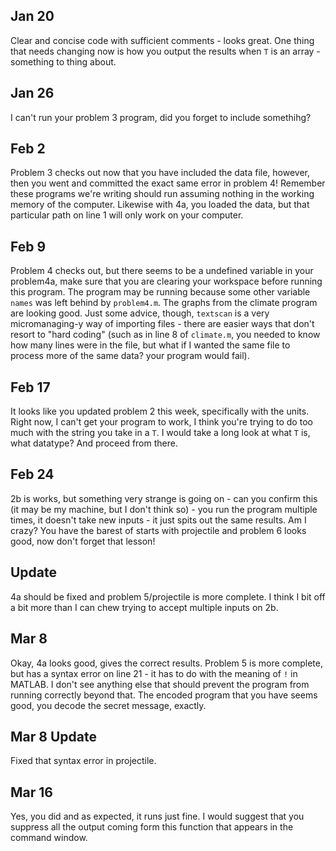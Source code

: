 ## Jan 20
Clear and concise code with sufficient comments - looks great. One thing that needs changing now is how you output the results when `T` is an array - something to thing about.

## Jan 26
I can't run your problem 3 program, did you forget to include somethihg?

## Feb 2
Problem 3 checks out now that you have included the data file, however, then you went and committed the exact same error in problem 4! Remember these programs we're writing should run assuming nothing in the working memory of the computer. Likewise with 4a, you loaded the data, but that particular path on line 1 will only work on your computer.

## Feb 9
Problem 4 checks out, but there seems to be a undefined variable in your problem4a, make sure that you are clearing your workspace before running this program. The program may be running because some other variable `names` was left behind by `problem4.m`. The graphs from the climate program are looking good. Just some advice, though, `textscan` is a very micromanaging-y way of importing files - there are easier ways that don't resort to "hard coding" (such as in line 8 of `climate.m`, you needed to know how many lines were in the file, but what if I wanted the same file to process more of the same data? your program would fail).

## Feb 17
It looks like you updated problem 2 this week, specifically with the units. Right now, I can't get your program to work, I think you're trying to do too much with the string you take in a `T`. I would take a long look at what `T` is, what datatype? And proceed from there.

## Feb 24
2b is works, but something very strange is going on - can you confirm this (it may be my machine, but I don't think so) - you run the program multiple times, it doesn't take new inputs - it just spits out the same results. Am I crazy?
You have the barest of starts with projectile and problem 6 looks good, now don't forget that lesson!

## Update
4a should be fixed and problem 5/projectile is more complete.  I think I bit off a bit more than I can chew trying to accept multiple inputs on 2b. 

## Mar 8
Okay, 4a looks good, gives the correct results. Problem 5 is more complete, but has a syntax error on line 21 - it has to do with the meaning of `!` in MATLAB. I don't see anything else that should prevent the program from running correctly beyond that. 
The encoded program that you have seems good, you decode the secret message, exactly.

## Mar 8 Update
Fixed that syntax error in projectile.  
## Mar 16
Yes, you did and as expected, it runs just fine. I would suggest that you suppress all the output coming form this function that appears in the command window.
